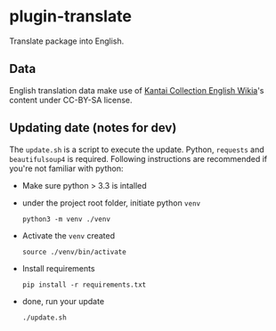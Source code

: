 # plugin-translate
Translate package into English.

## Data
English translation data make use of [Kantai Collection English Wikia](http://kancolle.wikia.com/)'s content under CC-BY-SA license.

## Updating date (notes for dev)
The `update.sh` is a script to execute the update. Python, `requests` and `beautifulsoup4` is required. Following instructions are recommended if you're not familiar with python:

- Make sure python > 3.3 is intalled

- under the project root folder, initiate python `venv`
    ```shell
    python3 -m venv ./venv
    ```

- Activate the `venv` created
    ```shell
    source ./venv/bin/activate
    ```

- Install requirements
    ```shell
    pip install -r requirements.txt
    ```

- done, run your update
    ```
    ./update.sh
    ```
